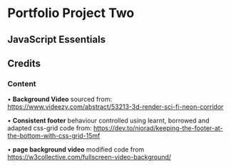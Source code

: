 # Portfolio Project Two

## JavaScript Essentials



## **Credits**

### **Content**



• **Background Video** sourced from: https://www.videezy.com/abstract/53213-3d-render-sci-fi-neon-corridor 

• **Consistent footer** behaviour controlled using learnt, borrowed and adapted css-grid code from: https://dev.to/niorad/keeping-the-footer-at-the-bottom-with-css-grid-15mf

• **page background video** modified code from https://w3collective.com/fullscreen-video-background/
